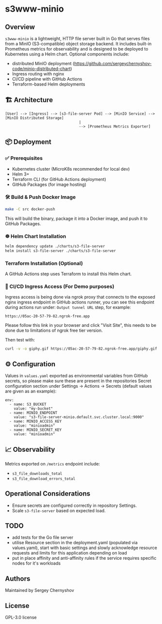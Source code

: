 
# s3www-minio

## Overview

`s3www-minio` is a lightweight, HTTP file server built in Go that serves files from a MinIO (S3-compatible) object storage backend. It includes built-in Prometheus metrics for observability and is designed to be deployed to Kubernetes using a Helm chart. Optional components include:

- distributed MinIO deployment (<https://github.com/sergeychernyshov-code/minio-distributed-chart>)
- Ingress routing with nginx
- CI/CD pipeline with GitHub Actions
- Terraform-based Helm deployments

## 🏗️ Architecture

```
[User] --> [Ingress] --> [s3-file-server Pod] --> [MinIO Service] --> [MinIO Distributed Storage]
                                  |
                                  --> [Prometheus Metrics Exporter]
```

## 📦 Deployment

### ✅ Prerequisites

- Kubernetes cluster (MicroK8s recommended for local dev)
- Helm 3+
- Terraform CLI (for GitHub Actions deployment)
- GitHub Packages (for image hosting)

### 🛠️ Build & Push Docker Image

```sh
make -C src docker-push
```

This will build the binary, package it into a Docker image, and push it to GitHub Packages.

### ☸️ Helm Chart Installation

```sh
helm dependency update ./charts/s3-file-server
helm install s3-file-server ./charts/s3-file-server
```

### Terraform Installation (Optional)

A GitHub Actions step uses Terraform to install this Helm chart.

### 🔗 CI/CD Ingress Access (For Demo purposes)

Ingress access is being done via ngrok proxy that connects to the exposed nginx ingress endpoint in GitHub actions runner, you can see this endpoint during actions run under:  `Output tunnel URL` step, for example:

```
https://05ac-20-57-79-82.ngrok-free.app
```

Please follow this link in your browser and click "Visit Site", this needs to be done due to limitations of ngrok free tier version.

Then test with:

```sh
curl -v -o giphy.gif https://05ac-20-57-79-82.ngrok-free.app/giphy.gif
```

## ⚙️ Configuration

Values in `values.yaml` exported as environmental variables from GitHub secrets, so please make sure these are present in the repositories Secret configuration section under Settings -> Actions -> Secrets (default values are given as an example):

```
env:
  - name: S3_BUCKET
    value: "my-bucket"
  - name: MINIO_ENDPOINT
    value: "s3-file-server-minio.default.svc.cluster.local:9000"
  - name: MINIO_ACCESS_KEY
    value: "minioadmin"
  - name: MINIO_SECRET_KEY
    value: "minioadmin"
```

## 📈 Observability

Metrics exported on `/metrics` endpoint include:

- `s3_file_downloads_total`
- `s3_file_download_errors_total`

## Operational Considerations

- Ensure secrets are configured correctly in repository Settings.
- Scale `s3-file-server` based on expected load.

## TODO

- add tests for the Go file server
- utilise Resource section in the deployment.yaml (populated via values.yaml), start with basic settings and slowly acknowledge resource requests and limits for this application depending on load
- put in place affinity and anti-affinity rules if the service requires specific nodes for it's workloads

## Authors

Maintained by Sergey Chernyshov

## License

GPL-3.0 license
